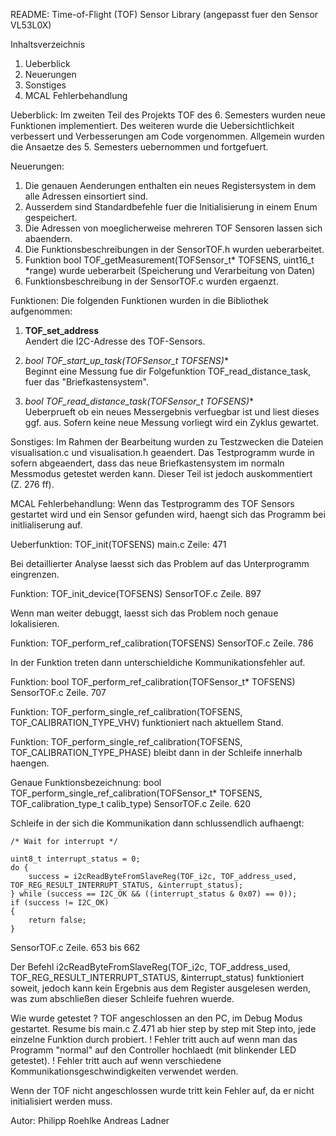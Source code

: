 README: Time-of-Flight (TOF) Sensor Library (angepasst fuer den Sensor VL53L0X)

Inhaltsverzeichnis
1. Ueberblick
2. Neuerungen
3. Sonstiges
4. MCAL Fehlerbehandlung

Ueberblick: 
Im zweiten Teil des Projekts TOF des 6. Semesters wurden neue Funktionen implementiert. Des weiteren wurde die 
Uebersichtlichkeit verbessert und Verbesserungen am Code vorgenommen. Allgemein wurden die Ansaetze des 5. Semesters uebernommen und fortgefuert.  

Neuerungen: 
1. Die genauen Aenderungen enthalten ein neues Registersystem in dem alle Adressen einsortiert sind. 
2. Ausserdem sind Standardbefehle fuer die Initialisierung in einem Enum gespeichert. 
3. Die Adressen von moeglicherweise mehreren TOF Sensoren lassen sich abaendern. 
4. Die Funktionsbeschreibungen in der SensorTOF.h wurden ueberarbeitet. 
5. Funktion bool TOF_getMeasurement(TOFSensor_t* TOFSENS, uint16_t *range) wurde ueberarbeit (Speicherung und Verarbeitung von Daten)
6. Funktionsbeschreibung in der SensorTOF.c wurden ergaenzt. 


Funktionen:
Die folgenden Funktionen wurden in die Bibliothek aufgenommen:

1. **TOF_set_address**  
   Aendert die I2C-Adresse des TOF-Sensors.

2. **bool TOF_start_up_task(TOFSensor_t* TOFSENS)**  
   Beginnt eine Messung fue dir Folgefunktion TOF_read_distance_task, fuer das "Briefkastensystem". 

3. **bool TOF_read_distance_task(TOFSensor_t* TOFSENS)**  
   Ueberprueft ob ein neues Messergebnis verfuegbar ist und liest dieses ggf. aus. Sofern keine neue Messung vorliegt wird ein Zyklus gewartet. 


Sonstiges: 
Im Rahmen der Bearbeitung wurden zu Testzwecken die Dateien visualisation.c und visualisation.h geaendert. 
Das Testprogramm wurde in sofern abgeaendert, dass das neue Briefkastensystem im normaln Messmodus getestet werden kann. 
Dieser Teil ist jedoch auskommentiert (Z. 276 ff). 

MCAL Fehlerbehandlung:
Wenn das Testprogramm des TOF Sensors gestartet wird und ein Sensor gefunden wird, haengt sich das Programm bei initlialiserung auf. 

Ueberfunktion: TOF_init(TOFSENS)
main.c   Zeile: 471 

Bei detaillierter Analyse laesst sich das Problem auf das Unterprogramm eingrenzen. 

Funktion: TOF_init_device(TOFSENS)
SensorTOF.c    Zeile. 897

Wenn man weiter debuggt, laesst sich das Problem noch genaue lokalisieren.  

Funktion: TOF_perform_ref_calibration(TOFSENS)
SensorTOF.c    Zeile. 786

In der Funktion treten dann unterschieldiche Kommunikationsfehler auf. 

Funktion: bool TOF_perform_ref_calibration(TOFSensor_t* TOFSENS)
SensorTOF.c    Zeile. 707

Funktion: TOF_perform_single_ref_calibration(TOFSENS, TOF_CALIBRATION_TYPE_VHV)  funktioniert nach aktuellem Stand. 

Funktion: TOF_perform_single_ref_calibration(TOFSENS, TOF_CALIBRATION_TYPE_PHASE) bleibt dann in der Schleife innerhalb haengen. 

Genaue Funktionsbezeichnung: bool TOF_perform_single_ref_calibration(TOFSensor_t* TOFSENS, TOF_calibration_type_t calib_type)
SensorTOF.c    Zeile. 620

Schleife in der sich die Kommunikation dann schlussendlich aufhaengt:

    /* Wait for interrupt */

    uint8_t interrupt_status = 0;
    do {
        success = i2cReadByteFromSlaveReg(TOF_i2c, TOF_address_used, TOF_REG_RESULT_INTERRUPT_STATUS, &interrupt_status);
    } while (success == I2C_OK && ((interrupt_status & 0x07) == 0));
    if (success != I2C_OK)
    {
        return false;
    }

SensorTOF.c    Zeile. 653 bis 662

Der Befehl i2cReadByteFromSlaveReg(TOF_i2c, TOF_address_used, TOF_REG_RESULT_INTERRUPT_STATUS, &interrupt_status) 
funktioniert soweit, jedoch kann kein Ergebnis aus dem Register ausgelesen werden, was zum abschließen dieser Schleife fuehren wuerde. 

Wie wurde getestet ? 
TOF angeschlossen an den PC, im Debug Modus gestartet.
Resume bis main.c Z.471 ab hier step by step mit Step into, jede einzelne Funktion durch probiert. 
! Fehler tritt auch auf wenn man das Programm "normal" auf den Controller hochlaedt (mit blinkender LED getestet). 
! Fehler tritt auch auf wenn verschiedene Kommunikationsgeschwindigkeiten verwendet werden. 

Wenn der TOF nicht angeschlossen wurde tritt kein Fehler auf, da er nicht initialisiert werden muss. 
 


Autor:
Philipp Roehlke 
Andreas Ladner

